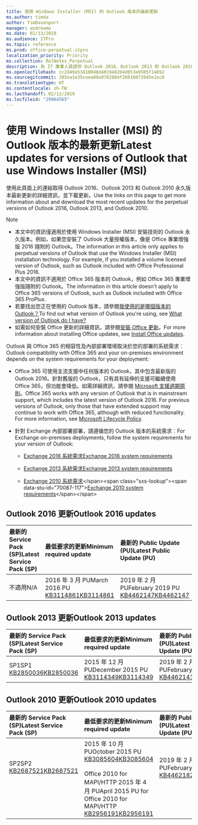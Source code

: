 ```yaml
---
title: 使用 Windows Installer (MSI) 的 Outlook 版本的最新更新
ms.author: timda
author: TimDavenport
manager: andrewmo
ms.date: 02/13/2019
ms.audience: ITPro
ms.topic: reference
ms.prod: office-perpetual-itpro
localization_priority: Priority
ms.collection: RelNotes_Perpetual
description: 為 IT 專業人員提供 Outlook 2016、Outlook 2013 和 Outlook 2010 永久版本的最新更新資訊連結
ms.openlocfilehash: cc2d49a53410048d401940204d853e6505f14892
ms.sourcegitcommit: 395ea1e35ceea09a9782884f26016073945e1ec0
ms.translationtype: HT
ms.contentlocale: zh-TW
ms.lasthandoff: 02/12/2019
ms.locfileid: "29964565"
---
```

# <a name="latest-updates-for-versions-of-outlook-that-use-windows-installer-msi"></a><span data-ttu-id="70087-103">使用 Windows Installer (MSI) 的 Outlook 版本的最新更新</span><span class="sxs-lookup"><span data-stu-id="70087-103">Latest updates for versions of Outlook that use Windows Installer (MSI)</span></span>

<span data-ttu-id="70087-104">使用此頁面上的連結取得 Outlook 2016、Outlook 2013 和 Outlook 2010 永久版本最新更新的詳細資訊，並下載更新。</span><span class="sxs-lookup"><span data-stu-id="70087-104">Use the links on this page to get more information about and download the most recent updates for the perpetual versions of Outlook 2016, Outlook 2013, and Outlook 2010.</span></span>
  
> [!NOTE]
> - <span data-ttu-id="70087-p101">本文中的資訊僅適用於使用 Windows Installer (MSI) 安裝技術的 Outlook 永久版本。例如，如果您安裝了 Outlook 大量授權版本，像是 Office 專業增強版 2016 隨附的 Outlook。</span><span class="sxs-lookup"><span data-stu-id="70087-p101">The information in this article only applies to perpetual versions of Outlook that use the Windows Installer (MSI) installation technology. For example, if you installed a volume licensed version of Outlook, such as Outlook included with Office Professional Plus 2016.</span></span>
> - <span data-ttu-id="70087-107">本文中的資訊不適用於 Office 365 版本的 Outlook，例如 Office 365 專業增強版隨附的 Outlook。</span><span class="sxs-lookup"><span data-stu-id="70087-107">The information in this article doesn't apply to Office 365 versions of Outlook, such as Outlook included with Office 365 ProPlus.</span></span>
> - <span data-ttu-id="70087-108">若要找出您正在使用的 Outlook 版本，請參閱[我使用的是哪個版本的 Outlook？](https://support.office.com/article/b3a9568c-edb5-42b9-9825-d48d82b2257c)</span><span class="sxs-lookup"><span data-stu-id="70087-108">To find out what version of Outlook you're using, see [What version of Outlook do I have?](https://support.office.com/article/b3a9568c-edb5-42b9-9825-d48d82b2257c)</span></span>
> - <span data-ttu-id="70087-109">如需如何安裝 Office 更新的詳細資訊，請參閱[安裝 Office 更新](https://support.office.com/article/2ab296f3-7f03-43a2-8e50-46de917611c5)。</span><span class="sxs-lookup"><span data-stu-id="70087-109">For more information about installing Office updates, see [Install Office updates](https://support.office.com/article/2ab296f3-7f03-43a2-8e50-46de917611c5).</span></span> 
  
<span data-ttu-id="70087-110">Outlook 與 Office 365 的相容性及內部部署環境取決於您的部署的系統需求︰</span><span class="sxs-lookup"><span data-stu-id="70087-110">Outlook compatibility with Office 365 and your on-premises environment depends on the system requirements for your deployment:</span></span>
  
- <span data-ttu-id="70087-p102">Office 365 可使用主流支援中任何版本的 Outlook，其中包含最新版的 Outlook 2016。針對舊版的 Outlook，只有具有延伸的支援可繼續使用 Office 365，但功能會降低。如需詳細資訊，請參閱 [Microsoft 支援週期原則](https://support.microsoft.com/lifecycle)。</span><span class="sxs-lookup"><span data-stu-id="70087-p102">Office 365 works with any version of Outlook that is in mainstream support, which includes the latest version of Outlook 2016. For previous versions of Outlook, only those that have extended support may continue to work with Office 365, although with reduced functionality. For more information, see [Microsoft Lifecycle Policy](https://support.microsoft.com/lifecycle).</span></span>
    
- <span data-ttu-id="70087-114">針對 Exchange 內部部署部署，請遵循您的 Outlook 版本的系統需求︰</span><span class="sxs-lookup"><span data-stu-id="70087-114">For Exchange on-premises deployments, follow the system requirements for your version of Outlook:</span></span>
    
  - [<span data-ttu-id="70087-115">Exchange 2016 系統需求</span><span class="sxs-lookup"><span data-stu-id="70087-115">Exchange 2016 system requirements</span></span>](https://docs.microsoft.com/Exchange/plan-and-deploy/system-requirements)
    
  - [<span data-ttu-id="70087-116">Exchange 2013 系統需求</span><span class="sxs-lookup"><span data-stu-id="70087-116">Exchange 2013 system requirements</span></span>](https://docs.microsoft.com/exchange/exchange-2013-system-requirements-exchange-2013-help)
    
  - <span data-ttu-id="70087-117">[Exchange 2010 系統需求](https://docs.microsoft.com/previous-versions/office/exchange-server-2010/aa996719(v=exchg.141))</span><span class="sxs-lookup"><span data-stu-id="70087-117">[Exchange 2010 system requirements](https://docs.microsoft.com/previous-versions/office/exchange-server-2010/aa996719(v=exchg.141))</span></span>

   
## <a name="outlook-2016-updates"></a><span data-ttu-id="70087-118">Outlook 2016 更新</span><span class="sxs-lookup"><span data-stu-id="70087-118">Outlook 2016 updates</span></span>

|<span data-ttu-id="70087-119">**最新的 Service Pack (SP)**</span><span class="sxs-lookup"><span data-stu-id="70087-119">**Latest Service Pack (SP)**</span></span>|<span data-ttu-id="70087-120">**最低要求的更新**</span><span class="sxs-lookup"><span data-stu-id="70087-120">**Minimum required update**</span></span>|<span data-ttu-id="70087-121">**最新的 Public Update (PU)**</span><span class="sxs-lookup"><span data-stu-id="70087-121">**Latest Public Update (PU)**</span></span>|
|:-----|:-----|:-----|
|<span data-ttu-id="70087-122">不適用</span><span class="sxs-lookup"><span data-stu-id="70087-122">N/A</span></span>  <br/> |<span data-ttu-id="70087-123">2016 年 3 月 PU</span><span class="sxs-lookup"><span data-stu-id="70087-123">March 2016 PU</span></span> <br/>[<span data-ttu-id="70087-124">KB3114861</span><span class="sxs-lookup"><span data-stu-id="70087-124">KB3114861</span></span>](https://support.microsoft.com/help/3114861) <br/> |<span data-ttu-id="70087-125">2019 年 2 月 PU</span><span class="sxs-lookup"><span data-stu-id="70087-125">February 2019 PU</span></span> <br/>[<span data-ttu-id="70087-126">KB4462147</span><span class="sxs-lookup"><span data-stu-id="70087-126">KB4462147</span></span>](https://support.microsoft.com/help/4462147) 

## <a name="outlook-2013-updates"></a><span data-ttu-id="70087-127">Outlook 2013 更新</span><span class="sxs-lookup"><span data-stu-id="70087-127">Outlook 2013 updates</span></span>

|<span data-ttu-id="70087-128">**最新的 Service Pack (SP)**</span><span class="sxs-lookup"><span data-stu-id="70087-128">**Latest Service Pack (SP)**</span></span>|<span data-ttu-id="70087-129">**最低要求的更新**</span><span class="sxs-lookup"><span data-stu-id="70087-129">**Minimum required update**</span></span>|<span data-ttu-id="70087-130">**最新的 Public Update (PU)**</span><span class="sxs-lookup"><span data-stu-id="70087-130">**Latest Public Update (PU)**</span></span>|
|:-----|:-----|:-----|
|<span data-ttu-id="70087-131">SP1</span><span class="sxs-lookup"><span data-stu-id="70087-131">SP1</span></span>  <br/>[<span data-ttu-id="70087-132">KB2850036</span><span class="sxs-lookup"><span data-stu-id="70087-132">KB2850036</span></span>](https://go.microsoft.com/fwlink/p/?LinkId=512538) <br/> |<span data-ttu-id="70087-133">2015 年 12 月 PU</span><span class="sxs-lookup"><span data-stu-id="70087-133">December 2015 PU</span></span> <br/>[<span data-ttu-id="70087-134">KB3114349</span><span class="sxs-lookup"><span data-stu-id="70087-134">KB3114349</span></span>](https://support.microsoft.com/kb/3114349) <br/> |<span data-ttu-id="70087-135">2019 年 2 月 PU</span><span class="sxs-lookup"><span data-stu-id="70087-135">February 2019 PU</span></span> <br/>[<span data-ttu-id="70087-136">KB4462141</span><span class="sxs-lookup"><span data-stu-id="70087-136">KB4462141</span></span>](https://support.microsoft.com/help/4462141)  |
   
## <a name="outlook-2010-updates"></a><span data-ttu-id="70087-137">Outlook 2010 更新</span><span class="sxs-lookup"><span data-stu-id="70087-137">Outlook 2010 updates</span></span>

|<span data-ttu-id="70087-138">**最新的 Service Pack (SP)**</span><span class="sxs-lookup"><span data-stu-id="70087-138">**Latest Service Pack (SP)**</span></span>|<span data-ttu-id="70087-139">**最低要求的更新**</span><span class="sxs-lookup"><span data-stu-id="70087-139">**Minimum required update**</span></span>|<span data-ttu-id="70087-140">**最新的 Public Update (PU)**</span><span class="sxs-lookup"><span data-stu-id="70087-140">**Latest Public Update (PU)**</span></span>|
|:-----|:-----|:-----|
|<span data-ttu-id="70087-141">SP2</span><span class="sxs-lookup"><span data-stu-id="70087-141">SP2</span></span> <br/>[<span data-ttu-id="70087-142">KB2687521</span><span class="sxs-lookup"><span data-stu-id="70087-142">KB2687521</span></span>](https://go.microsoft.com/fwlink/p/?LinkId=512542) <br><br><br><br/> |<span data-ttu-id="70087-143">2015 年 10 月 PU</span><span class="sxs-lookup"><span data-stu-id="70087-143">October 2015 PU</span></span> <br/> [<span data-ttu-id="70087-144">KB3085604</span><span class="sxs-lookup"><span data-stu-id="70087-144">KB3085604</span></span>](https://support.microsoft.com/kb/3085604) <br/><br/>  <span data-ttu-id="70087-145">Office 2010 for MAPI/HTTP 2015 年 4 月 PU</span><span class="sxs-lookup"><span data-stu-id="70087-145">April 2015 PU for Office 2010 for MAPI/HTTP</span></span> <br/> [<span data-ttu-id="70087-146">KB2956191</span><span class="sxs-lookup"><span data-stu-id="70087-146">KB2956191</span></span>](https://support.microsoft.com/zh-TW/help/2956191/april-14-2015-update-for-office-2010-kb2956191) <br/> |<span data-ttu-id="70087-147">2019 年 2 月 PU</span><span class="sxs-lookup"><span data-stu-id="70087-147">February 2019 PU</span></span> <br/>[<span data-ttu-id="70087-148">KB4462182</span><span class="sxs-lookup"><span data-stu-id="70087-148">KB4462182</span></span>](https://support.microsoft.com/help/4462182) <br><br><br><br/>|
   

